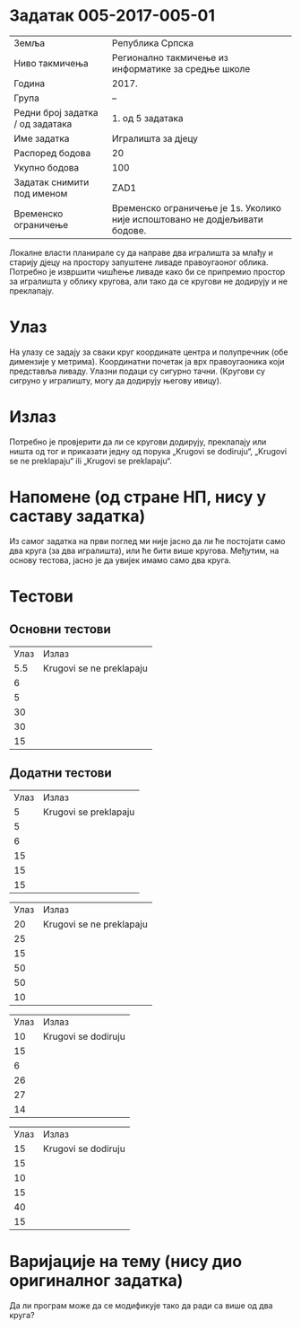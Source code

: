 Задатак 005-2017-005-01
=======================

|                                  |                                                                             |
|----------------------------------|-----------------------------------------------------------------------------|
| Земља                            | Република Српска                                                            |
| Ниво такмичења                   | Регионално такмичење из информатике за средње школе                         |
| Година                           | 2017.                                                                       |
| Група                            |  –                                                                          |
| Редни број задатка / од задатака | 1. од 5 задатака                                                            |
| Име задатка                      | Игралишта за дјецу                                                          |
| Распоред бодова                  | 20                                                                          |
| Укупно бодова                    | 100                                                                         |
| Задатак снимити под именом       | ZAD1                                                                        |
| Временско ограничење             | Временско ограничење је 1s. Уколико није испоштовано не додјељивати бодове. |

Локалне власти планирале су да направе два игралишта за млађу и старију дјецу на простору запуштене ливаде правоугаоног облика. Потребно је извршити чишћење ливаде како би се припремио простор за игралишта у облику кругова, али тако да се кругови не додирују и не преклапају.

Улаз
====

На улазу се задају за сваки круг координате центра и полупречник (обе димензије у метрима). Координатни почетак ја врх правоугаоника који представља ливаду. Улазни подаци су сигурно тачни. (Кругови су сигруно у игралишту, могу да додирују његову ивицу).

Излаз
=====

Потребно је провјерити да ли се кругови додирују, преклапају или ништа од тог и приказати једну од порука „Krugovi se dodiruju“, „Krugovi se ne preklapaju“ ili „Krugovi se preklapaju“.

Напомене (од стране НП, нису у саставу задатка)
===============================================

Из самог задатка на први поглед ми није јасно да ли ће постојати само два круга (за два игралишта), или ће бити више кругова. Међутим, на основу тестова, јасно је да увијек имамо само два круга.

Тестови
=======

Основни тестови
---------------

|      |                          |
|------|--------------------------|
| Улаз | Излаз                    |
| 5.5  | Krugovi se ne preklapaju |
| 6    |                          |
| 5    |                          |
| 30   |                          |
| 30   |                          |
| 15   |                          |

Додатни тестови
---------------

|      |                       |
|------|-----------------------|
| Улаз | Излаз                 |
| 5    | Krugovi se preklapaju |
| 5    |                       |
| 6    |                       |
| 15   |                       |
| 15   |                       |
| 15   |                       |

|      |                          |
|------|--------------------------|
| Улаз | Излаз                    |
| 20   | Krugovi se ne preklapaju |
| 25   |                          |
| 15   |                          |
| 50   |                          |
| 50   |                          |
| 10   |                          |

|      |                     |
|------|---------------------|
| Улаз | Излаз               |
| 10   | Krugovi se dodiruju |
| 15   |                     |
| 6    |                     |
| 26   |                     |
| 27   |                     |
| 14   |                     |

|      |                     |
|------|---------------------|
| Улаз | Излаз               |
| 15   | Krugovi se dodiruju |
| 15   |                     |
| 10   |                     |
| 15   |                     |
| 40   |                     |
| 15   |                     |

Варијације на тему (нису дио оригиналног задатка)
=================================================

Да ли програм може да се модификује тако да ради са више од два круга?
